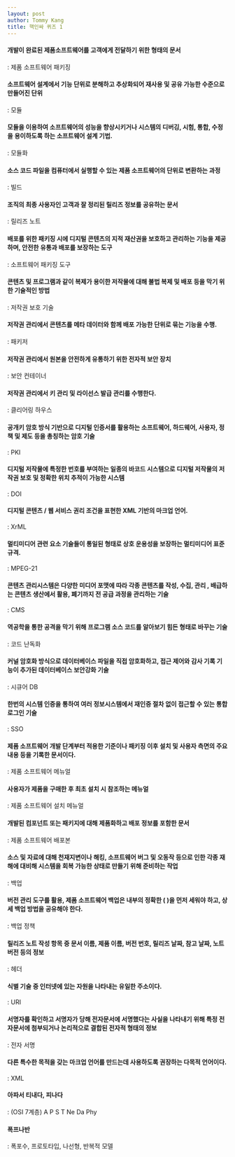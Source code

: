 ```yaml
---
layout: post
author: Tommy Kang
title: 핵인싸 퀴즈 1
---
```


#### 개발이 완료된 제품소프트웨어를 고객에게 전달하기 위한 형태의 문서
: 제품 소프트웨어 패키징

#### 소프트웨어 설계에서 기능 단위로 분해하고 추상화되어 재사용 및 공유 가능한 수준으로 만들어진 단위
: 모듈

#### 모듈을 이용하여 소프트웨어의 성능을 향상시키거나 시스템의 디버깅, 시험, 통합, 수정을 용이하도록 하는 소프트웨어 설계 기법.
: 모듈화

#### 소스 코드 파일을 컴퓨터에서 실행할 수 있는 제품 소프트웨어의 단위로 변환하는 과정
: 빌드

#### 조직의 최종 사용자인 고객과 잘 정리된 릴리즈 정보를 공유하는 문서
: 릴리즈 노트 

#### 배포를 위한 패키징 시에 디지털 콘텐츠의 지적 재산권을 보호하고 관리하는 기능을 제공하며, 안전한 유통과 배포를 보장하는 도구 
: 소프트웨어 패키징 도구

#### 콘텐츠 및 프로그램과 같이 복제가 용이한 저작물에 대해 불법 복제 및 배포 등을 막기 위한 기술적인 방법
: 저작권 보호 기술

#### 저작권 관리에서 콘텐츠를 메타 데이터와 함께 배포 가능한 단위로 묶는 기능을 수행.
: 패키저

#### 저작권 관리에서 원본을 안전하게 유통하기 위한 전자적 보안 장치
: 보안 컨테이너

#### 저작권 관리에서 키 관리 및 라이선스 발급 관리를 수행한다.
: 클리어링 하우스

#### 공개키 암호 방식 기반으로 디지털 인증서를 활용하는 소프트웨어, 하드웨어, 사용자, 정책 및 제도 등을 총칭하는 암호 기술
: PKI

#### 디지털 저작물에 특정한 번호를 부여하는 일종의 바코드 시스템으로 디지털 저작물의 저작권 보호 및 정확한 위치 추적이 가능한 시스템
: DOI

#### 디지털 콘텐츠 / 웹 서비스 권리 조건을 표현한 XML 기반의 마크업 언어.
: XrML

#### 멀티미디어 관련 요소 기술들이 통일된 형태로 상호 운용성을 보장하는 멀티미디어 표준 규격.
: MPEG-21

#### 콘텐츠 관리시스템은 다양한 미디어 포맷에 따라 각종 콘텐츠를 작성, 수집, 관리 , 배급하는 콘텐츠 생산에서 활용, 폐기까지 전 공급 과정을 관리하는 기술
: CMS

####  역공학을 통한 공격을 막기 위해 프로그램 소스 코드를 알아보기 힘든 형태로 바꾸는 기술
: 코드 난독화

#### 커널 암호화 방식으로 데이터베이스 파일을 직접 암호화하고, 접근 제어와 감사 기록 기능이 추가된 데이터베이스 보안강화 기술
: 시큐어 DB

#### 한번의 시스템 인증을 통하여 여러 정보시스템에서 재인증 절차 없이 접근할 수 있는 통합 로그인 기술
: SSO

#### 제품 소프트웨어 개발 단계부터 적용한 기준이나 패키징 이후 설치 및 사용자 측면의 주요 내용 등을 기록한 문서이다.
: 제품 소프트웨어 메뉴얼 

#### 사용자가 제품을 구매한 후 최초 설치 시 참조하는 메뉴얼
: 제품 소프트웨어 설치 메뉴얼

#### 개발된 컴포넌트 또는 패키지에 대해 제품화하고 배포 정보를 포함한 문서
: 제품 소프트웨어 배포본

#### 소스 및 자료에 대해 천재지변이나 해킹, 소프트웨어 버그 및 오동작 등으로 인한 각종 재해에 대비해 시스템을 회복 가능한 상태로 만들기 위해 준비하는 작업
: 백업

#### 버전 관리 도구를 활용, 제품 소프트웨어 백업은 내부의 정확한 (    )을 먼저 세워야 하고, 상세 백업 방법을 공유해야 한다.
: 백업 정책

#### 릴리즈 노트 작성 항목 중 문서 이름, 제품 이름, 버전 번호, 릴리즈 날짜, 참고 날짜, 노트 버전 등의 정보
: 헤더

#### 식별 기술 중 인터넷에 있는 자원을 나타내는 유일한 주소이다.
: URI

#### 서명자를 확인하고 서명자가 당해 전자문서에 서명했다는 사실을 나타내기 위해 특정 전자문서에 첨부되거나 논리적으로 결합된 전자적 형태의 정보
: 전자 서명

#### 다른 특수한 목적을 갖는 마크업 언어를 만드는데 사용하도록 권장하는 다목적 언어이다.
: XML


#### 아파서 티내다, 피나다
: (OSI 7계층) A P S T Ne Da Phy

#### 폭프나반
: 폭포수, 프로토타입, 나선형, 반복적 모델